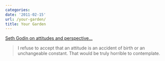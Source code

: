 ```yaml
---
categories:
date: '2011-02-15'
url: /your-garden/
title: Your Garden
---
```


<a href="http://sethgodin.typepad.com/seths_blog/2011/02/an-acre-of-attitudes.html">Seth Godin on attitudes and perspective...</a>

<blockquote>I refuse to accept that an attitude is an accident of birth or an unchangeable constant. That would be truly horrible to contemplate.</blockquote>